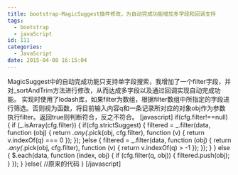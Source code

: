 ```yaml
---
title: bootstrap-MagicSuggest插件修改，为自动完成功能增加多字段和回调支持
tags:
  - bootstrap
  - javaScript
id: 111
categories:
  - JavaScript
date: 2015-04-08 16:15:04
---
```


MagicSuggest中的自动完成功能只支持单字段搜索，我增加了一个filter字段，并对_sortAndTrim方法进行修改，从而达成多字段以及通过回调实现自动完成功能。
实现时使用了lodash库，如果filter为数组，根据filter数组中所指定的字段进行筛选。否则视为函数，将目前输入内容q和一条记录所对应的对象obj作为参数执行filter。返回true则判断符合，反之不符合。
[javascript]
if(cfg.filter!==null) {
    if (_.isArray(cfg.filter)) {
        if(cfg.strictSuggest) {
            filtered = _.filter(data, function (obj) {
                return _.any(_.pick(obj, cfg.filter), function (v) {
                    return v.indexOf(q) === 0
                });
            });
        }else {
            filtered = _.filter(data, function (obj) {
                return _.any(_.pick(obj, cfg.filter), function (v) {
                    return v.indexOf(q) &gt; -1
                });
            });
        }
    } else {
        $.each(data, function (index, obj) {
            if (cfg.filter(q, obj)) {
                filtered.push(obj);
            }
        });
    }
}else{
    //原来的代码
}
[/javascript]
